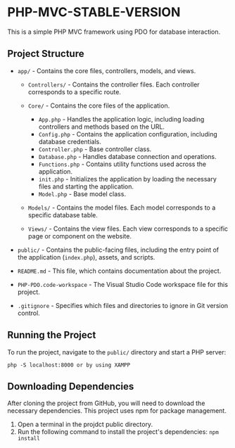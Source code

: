 # PHP-MVC-STABLE-VERSION

This is a simple PHP MVC framework using PDO for database interaction.

## Project Structure

- `app/` - Contains the core files, controllers, models, and views.

    - `Controllers/` - Contains the controller files. Each controller corresponds to a specific route.

    - `Core/` - Contains the core files of the application.

        - `App.php` - Handles the application logic, including loading controllers and methods based on the URL.
        - `Config.php` - Contains the application configuration, including database credentials.
        - `Controller.php` - Base controller class.
        - `Database.php` - Handles database connection and operations.
        - `Functions.php` - Contains utility functions used across the application.
        - `init.php` - Initializes the application by loading the necessary files and starting the application.
        - `Model.php` - Base model class.

    - `Models/` - Contains the model files. Each model corresponds to a specific database table.

    - `Views/` - Contains the view files. Each view corresponds to a specific page or component on the website.

- `public/` - Contains the public-facing files, including the entry point of the application (`index.php`), assets, and scripts.

- `README.md` - This file, which contains documentation about the project.

- `PHP-PDO.code-workspace` - The Visual Studio Code workspace file for this project.

- `.gitignore` - Specifies which files and directories to ignore in Git version control.

## Running the Project

To run the project, navigate to the `public/` directory and start a PHP server:


`php -S localhost:8000 or by using XAMPP`

## Downloading Dependencies

After cloning the project from GitHub, you will need to download the necessary dependencies. This project uses npm for package management.

1. Open a terminal in the projdct public directory.
2. Run the following command to install the project's dependencies:
`npm install`
